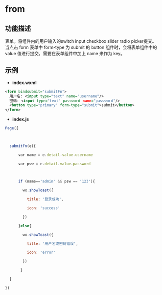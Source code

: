 # from

## 功能描述

表单。将组件内的用户输入的switch input checkbox slider radio picker提交。
当点击 form 表单中 form-type 为 submit 的 button 组件时，会将表单组件中的 value 值进行提交，需要在表单组件中加上 name 来作为 key。

## 示例

- **index.wxml**
```xml
<form bindsubmit="submitFn">
  用户名: <input type="text" name="username"/>
  密码: <input type="text" password name="password"/>
  <button type="primary" form-type="submit">submit</button>
</form>
```

- **index.js**
```js
Page({

  

  submitFn(e){

      var name = e.detail.value.username

      var psw = e.detail.value.password

  

      if (name=='admin' && psw == '123'){

        wx.showToast({

          title: '登录成功',

          icon: 'success'

        })

      }else{

        wx.showToast({

          title: '用户名或密码错误',

          icon: 'error'

        })

       }

  }

})
```